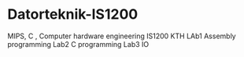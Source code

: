 # Datorteknik-IS1200
MIPS, C , Computer hardware engineering IS1200 KTH 
LAb1 Assembly programming
Lab2 C programming
Lab3 IO
